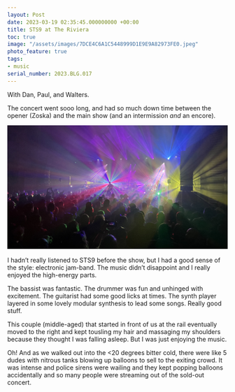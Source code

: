 ```yaml
---
layout: Post
date: 2023-03-19 02:35:45.000000000 +00:00
title: STS9 at The Riviera
toc: true
image: "/assets/images/7DCE4C6A1C5448999D1E9E9A82973FE0.jpeg"
photo_feature: true
tags:
- music
serial_number: 2023.BLG.017
---
```

With Dan, Paul, and Walters\.

The concert went sooo long, and had so much down time between the opener \(Zoska\) and the main show \(and an intermission *and* an encore\)\.

![](/assets/images/7DCE4C6A1C5448999D1E9E9A82973FE0.jpeg)

I hadn’t really listened to STS9 before the show, but I had a good sense of the style: electronic jam\-band\. The music didn’t disappoint and I really enjoyed the high\-energy parts\. 

The bassist was fantastic\. The drummer was fun and unhinged with excitement\. The guitarist had some good licks at times\. The synth player layered in some lovely modular synthesis to lead some songs\. Really good stuff\.

This couple \(middle\-aged\) that started in front of us at the rail eventually moved to the right and kept tousling my hair and massaging my shoulders because they thought I was falling asleep\. But I was just enjoying the music\.

Oh\! And as we walked out into the <20 degrees bitter cold, there were like 5 dudes with nitrous tanks blowing up balloons to sell to the exiting crowd\. It was intense and police sirens were wailing and they kept popping balloons accidentally and so many people were streaming out of the sold\-out concert\.
